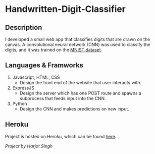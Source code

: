 # Handwritten-Digit-Classifier

## Description
I developed a small web app that classifies digits that are drawn on the canvas. A convolutional neural network (CNN) was used to classify the digits, and it was trained on the [MNIST dataset](http://yann.lecun.com/exdb/mnist/).

## Languages & Framworks 
1. Javascript, HTML, CSS
    - Design the front end of the website that user interacts with.
2. ExpressJS
    - Design the server which has one POST route and spawns a subprocess that feeds input into the CNN. 
3. Python  
    - Design the CNN and makes predictions on new input.

## Heroku
Project is hosted on Heroku, which can be found [here](https://handwritten-digit-classifier.herokuapp.com/).

*Project by Harjot Singh*

